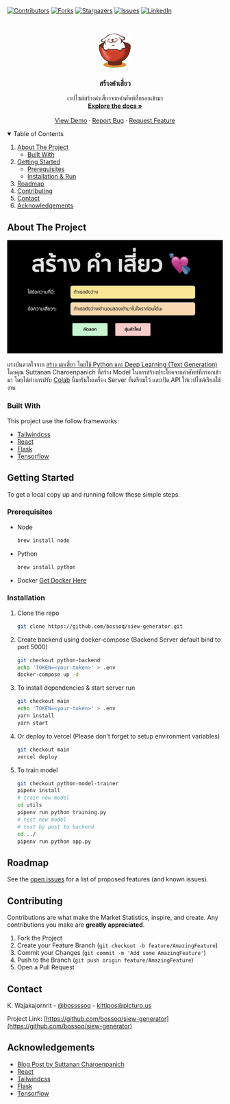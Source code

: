 <!--
*** Thanks for checking out the Best-README-Template. If you have a suggestion
*** that would make this better, please fork the repo and create a pull request
*** or simply open an issue with the tag "enhancement".
*** Thanks again! Now go create something AMAZING! :D
-->

<!-- PROJECT SHIELDS -->
<!--
*** I'm using markdown "reference style" links for readability.
*** Reference links are enclosed in brackets [ ] instead of parentheses ( ).
*** See the bottom of this document for the declaration of the reference variables
*** for contributors-url, forks-url, etc. This is an optional, concise syntax you may use.
*** https://www.markdownguide.org/basic-syntax/#reference-style-links
-->
[![Contributors][contributors-shield]][contributors-url]
[![Forks][forks-shield]][forks-url]
[![Stargazers][stars-shield]][stars-url]
[![Issues][issues-shield]][issues-url]
[![LinkedIn][linkedin-shield]][linkedin-url]

<!-- PROJECT LOGO -->
<br />
<p align="center">
  <a href="https://github.com/bossoq/siew-generator">
    <img src="images/logo.png" alt="Logo" width="80" height="80">
  </a>

  <h3 align="center">สร้างคำเสี่ยว</h3>

  <p align="center">
    เวปไซต์สร้างคำเสี่ยวจากคำศัพท์ที่กรอกเข้ามา
    <br />
    <a href="https://github.com/bossoq/siew-generator"><strong>Explore the docs »</strong></a>
    <br />
    <br />
    <a href="https://siew-generator.vercel.app">View Demo</a>
    ·
    <a href="https://github.com/bossoq/siew-generator/issues">Report Bug</a>
    ·
    <a href="https://github.com/bossoq/siew-generator/issues">Request Feature</a>
  </p>
</p>

<!-- TABLE OF CONTENTS -->
<details open="open">
  <summary>Table of Contents</summary>
  <ol>
    <li>
      <a href="#about-the-project">About The Project</a>
      <ul>
        <li><a href="#built-with">Built With</a></li>
      </ul>
    </li>
    <li>
      <a href="#getting-started">Getting Started</a>
      <ul>
        <li><a href="#prerequisites">Prerequisites</a></li>
        <li><a href="#installation">Installation & Run</a></li>
      </ul>
    </li>
    <li><a href="#roadmap">Roadmap</a></li>
    <li><a href="#contributing">Contributing</a></li>
    <li><a href="#contact">Contact</a></li>
    <li><a href="#acknowledgements">Acknowledgements</a></li>
  </ol>
</details>

<!-- ABOUT THE PROJECT -->
## About The Project

[![Product Name Screen Shot][product-screenshot]](https://siew-generator.vercel.app)

แรงบันดาลใจจาก [สร้าง มุกเสี่ยว โดยใช้ Python และ Deep Learning (Text Generation)](https://kok-suttanan.medium.com/%E0%B8%AA%E0%B8%A3%E0%B9%89%E0%B8%B2%E0%B8%87-%E0%B8%A1%E0%B8%B8%E0%B8%81%E0%B9%80%E0%B8%AA%E0%B8%B5%E0%B9%88%E0%B8%A2%E0%B8%A7-%E0%B9%82%E0%B8%94%E0%B8%A2%E0%B9%83%E0%B8%8A%E0%B9%89-python-%E0%B9%81%E0%B8%A5%E0%B8%B0-deep-learning-text-generation-809a9c8686ab) โดยคุณ Suttanan Charoenpanich ที่สร้าง Model ในการสร้างประโยคจากคำศัพท์ที่กรอกเข้ามา โดยได้ทำการปรับ [Colab](https://colab.research.google.com/drive/1pGl6lh4iZUf0HdJsaTW8BkbEnyK88OBI?usp=sharing) นี้มารันในเครื่อง Server ที่เตรียมไว้ และเปิด API ให้เวปไซต์เรียกใช้งาน

### Built With

This project use the follow frameworks:

* [Tailwindcss](https://tailwindcss.com/)
* [React](https://reactjs.org/)
* [Flask](https://flask.palletsprojects.com/en/2.0.x/)
* [Tensorflow](https://www.tensorflow.org/)

<!-- GETTING STARTED -->
## Getting Started

To get a local copy up and running follow these simple steps.

### Prerequisites

* Node

  ```sh
  brew install node
  ```

* Python

  ```sh
  brew install python
  ```

* Docker [Get Docker Here](https://docs.docker.com/get-docker/)

### Installation

1. Clone the repo

   ```sh
   git clone https://github.com/bossoq/siew-generator.git
   ```

2. Create backend using docker-compose (Backend Server default bind to port 5000)

   ```sh
   git checkout python-backend
   echo 'TOKEN=<your-token>' > .env
   docker-compose up -d
   ```

3. To install dependencies & start server run

   ```sh
   git checkout main
   echo 'TOKEN=<your-token>' > .env
   yarn install
   yarn start
   ```

4. Or deploy to vercel (Please don't forget to setup environment variables)

   ```sh
   git checkout main
   vercel deploy
   ```

5. To train model

   ```sh
   git checkout python-model-trainer
   pipenv install
   # train new model
   cd utils
   pipenv run python training.py
   # test new model
   # test by post to backend
   cd ../
   pipenv run python app.py
   ```

<!-- ROADMAP -->
## Roadmap

See the [open issues](https://github.com/bossoq/siew-generator/issues) for a list of proposed features (and known issues).

<!-- CONTRIBUTING -->
## Contributing

Contributions are what make the Market Statistics, inspire, and create. Any contributions you make are **greatly appreciated**.

1. Fork the Project
2. Create your Feature Branch (`git checkout -b feature/AmazingFeature`)
3. Commit your Changes (`git commit -m 'Add some AmazingFeature'`)
4. Push to the Branch (`git push origin feature/AmazingFeature`)
5. Open a Pull Request

<!-- CONTACT -->
## Contact

K. Wajakajornrit - [@bossssoq](https://twitter.com/bossssoq) - kittipos@picturo.us

Project Link: [https://github.com/bossoq/siew-generator](https://github.com/bossoq/siew-generator)

<!-- ACKNOWLEDGEMENTS -->
## Acknowledgements

* [Blog Post by Suttanan Charoenpanich](https://kok-suttanan.medium.com/%E0%B8%AA%E0%B8%A3%E0%B9%89%E0%B8%B2%E0%B8%87-%E0%B8%A1%E0%B8%B8%E0%B8%81%E0%B9%80%E0%B8%AA%E0%B8%B5%E0%B9%88%E0%B8%A2%E0%B8%A7-%E0%B9%82%E0%B8%94%E0%B8%A2%E0%B9%83%E0%B8%8A%E0%B9%89-python-%E0%B9%81%E0%B8%A5%E0%B8%B0-deep-learning-text-generation-809a9c8686ab)
* [React](https://reactjs.org)
* [Tailwindcss](https://tailwindcss.com/)
* [Flask](https://flask.palletsprojects.com/en/2.0.x/)
* [Tensorflow](https://www.tensorflow.org/)

<!-- MARKDOWN LINKS & IMAGES -->
<!-- https://www.markdownguide.org/basic-syntax/#reference-style-links -->
[contributors-shield]: https://img.shields.io/github/contributors/bossoq/siew-generator.svg?style=for-the-badge
[contributors-url]: https://github.com/bossoq/siew-generator/graphs/contributors
[forks-shield]: https://img.shields.io/github/forks/bossoq/siew-generator.svg?style=for-the-badge
[forks-url]: https://github.com/bossoq/siew-generator/network/members
[stars-shield]: https://img.shields.io/github/stars/bossoq/siew-generator.svg?style=for-the-badge
[stars-url]: https://github.com/bossoq/siew-generator/stargazers
[issues-shield]: https://img.shields.io/github/issues/bossoq/siew-generator.svg?style=for-the-badge
[issues-url]: https://github.com/bossoq/siew-generator/issues
[linkedin-shield]: https://img.shields.io/badge/-LinkedIn-black.svg?style=for-the-badge&logo=linkedin&colorB=555
[linkedin-url]: https://linkedin.com/in/kittiposw
[product-screenshot]: images/screenshot.jpg